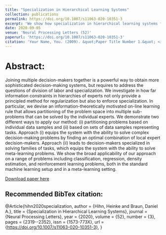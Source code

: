 ```yaml
---
title: "Specialization in Hierarchical Learning Systems"
collection: publications
permalink: https://doi.org/10.1007/s11063-020-10351-3
excerpt: 'We show how specialization in hierarchical learning systems facilitates Meta-Learning.'
date: 2020-09-05
venue: 'Neural Processing Letters (52)'
paperurl: 'https://doi.org/10.1007/s11063-020-10351-3'
citation: 'Your Name, You. (2009). &quot;Paper Title Number 1.&quot; <i>Journal 1</i>. 1(1).'
---
```


# Abstract:
Joining multiple decision-makers together is a powerful way to obtain more sophisticated decision-making systems, but requires to address the questions of division of labor and specialization. We investigate in how far information constraints in hierarchies of experts not only provide a principled method for regularization but also to enforce specialization. In particular, we devise an information-theoretically motivated on-line learning rule that allows partitioning of the problem space into multiple sub-problems that can be solved by the individual experts. We demonstrate two different ways to apply our method: (i) partitioning problems based on individual data samples and (ii) based on sets of data samples representing tasks. Approach (i) equips the system with the ability to solve complex decision-making problems by finding an optimal combination of local expert decision-makers. Approach (ii) leads to decision-makers specialized in solving families of tasks, which equips the system with the ability to solve meta-learning problems. We show the broad applicability of our approach on a range of problems including classification, regression, density estimation, and reinforcement learning problems, both in the standard machine learning setup and in a meta-learning setting.

[Download paper here](https://link.springer.com/content/pdf/10.1007/s11063-020-10351-3.pdf)

## Recommended BibTex citation:

@Article{hihn2020specialization,
  author   = {Hihn, Heinke and Braun, Daniel A.},
  title    = {Specialization in Hierarchical Learning Systems},
  journal  = {Neural Processing Letters},
  year     = {2020},
  volume   = {52},
  number   = {3},
  pages    = {2319--2352},
  issn     = {1573-773X},
  url      = {https://doi.org/10.1007/s11063-020-10351-3},
}